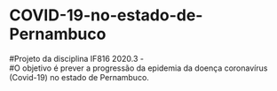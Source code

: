 # COVID-19-no-estado-de-Pernambuco
#Projeto da disciplina IF816 2020.3 -  
#O objetivo  é prever a progressão da epidemia da doença coronavírus (Covid-19) no estado de Pernambuco.
